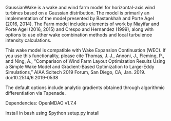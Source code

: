 GaussianWake is a wake and wind farm model for horizontal-axis wind turbines based on a Gaussian distribution. The model is primarily an implementation of the model presented by Bastankhah and Porte Agel (2016, 2014). The Farm model includes elements of work by Niayifar and Porte Agel (2016, 2015) and Crespo and Hernandez (1999), along with options to use other wake combination methods and local turbulence intensity calculations.

This wake model is compatible with Wake Expansion Continuation (WEC). If you use this functionality, please cite Thomas, J. J., Annoni, J., Fleming, P., and Ning, A., “Comparison of Wind Farm Layout Optimization Results Using a Simple Wake Model and Gradient-Based Optimization to Large-Eddy Simulations,” AIAA Scitech 2019 Forum, San Diego, CA, Jan. 2019. doi:10.2514/6.2019-0538

The default options include analytic gradients obtained through algorithmic differentiation via Tapenade.

Dependencies: OpenMDAO v1.7.4

Install in bash using $python setup.py install
